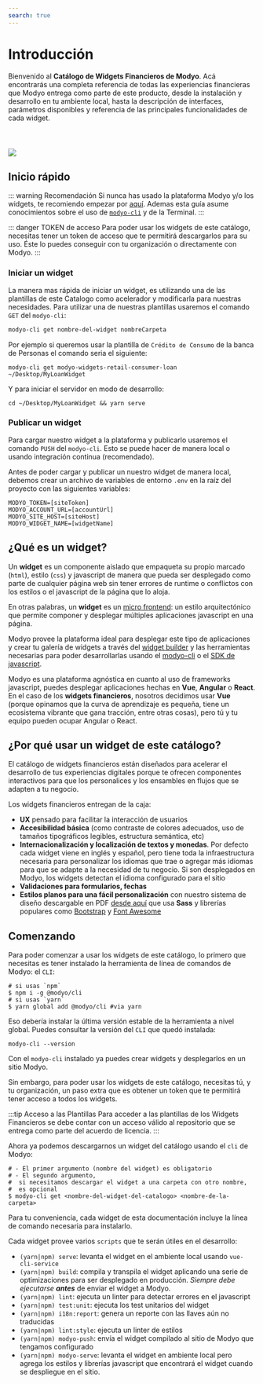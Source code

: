 ```yaml
---
search: true
---
```


# Introducción

Bienvenido al **Catálogo de Widgets Financieros de Modyo**. Acá encontrarás una completa referencia de todas las experiencias financieras que Modyo entrega como parte de este producto, desde la instalación y desarrollo en tu ambiente local, hasta la descripción de interfaces, parámetros disponibles y referencia de las principales funcionalidades de cada widget.

<img src="/assets/img/widgets/widgets.png" style="margin-top: 40px;" />

## Inicio rápido

::: warning Recomendación
 Si nunca has usado la plataforma Modyo y/o los widgets, te recomiendo empezar por [aquí](/platform/). Ademas esta guía asume conocimientos sobre el uso de [`modyo-cli`](/platform/channels/widgets.md#modyo-cli) y de la Terminal.
:::

::: danger TOKEN de acceso
Para poder usar los widgets de este catálogo, necesitas tener un token de acceso que te permitirá descargarlos para su uso. Éste lo puedes conseguir con tu organización o directamente con Modyo.
:::

### Iniciar un widget

La manera mas rápida de iniciar un widget, es utilizando una de las plantillas de este Catalogo como acelerador y modificarla para nuestras necesidades.
Para utilizar una de nuestras plantillas usaremos el comando `GET` del `modyo-cli`:

```bash
modyo-cli get nombre-del-widget nombreCarpeta
```

Por ejemplo si queremos usar la plantilla de `Crédito de Consumo` de la banca de Personas el comando seria el siguiente:

```shell
modyo-cli get modyo-widgets-retail-consumer-loan ~/Desktop/MyLoanWidget
```

Y para iniciar el servidor en modo de desarrollo:

```shell
cd ~/Desktop/MyLoanWidget && yarn serve
```

### Publicar un widget

Para cargar nuestro widget a la plataforma y publicarlo usaremos el comando `PUSH` del `modyo-cli`. Esto se puede hacer de manera local o usando integración continua (recomendado).

Antes de poder cargar y publicar un nuestro widget de manera local, debemos crear un archivo de variables de entorno `.env` en la raíz del proyecto con las siguientes variables:

```shell
MODYO_TOKEN=[siteToken]
MODYO_ACCOUNT_URL=[accountUrl]
MODYO_SITE_HOST=[siteHost]
MODYO_WIDGET_NAME=[widgetName]
```

## ¿Qué es un widget?

Un **widget** es un componente aislado que empaqueta su propio marcado (`html`), estilo (`css`) y javascript de manera que pueda ser desplegado como parte de cualquier página web sin tener errores de runtime o conflictos con los estilos o el javascript de la página que lo aloja.

En otras palabras, un **widget** es un [micro frontend](https://martinfowler.com/articles/micro-frontends.html): un estilo arquitectónico que permite componer y desplegar múltiples aplicaciones javascript en una página.

Modyo provee la plataforma ideal para desplegar este tipo de aplicaciones y crear tu galería de widgets a través del [widget builder](https://develop.docs.modyo.com/platform/channels/widgets.html) y las herramientas necesarias para poder desarrollarlas usando el [modyo-cli](https://www.npmjs.com/package/@modyo/cli) o el [SDK de javascript](https://www.npmjs.com/package/@modyo/sdk).

Modyo es una plataforma agnóstica en cuanto al uso de frameworks javascript, puedes desplegar aplicaciones hechas en **Vue**, **Angular** o **React**. En el caso de los **widgets financieros**, nosotros decidimos usar **Vue** (porque opinamos que la curva de aprendizaje es pequeña, tiene un ecosistema vibrante que gana tracción, entre otras cosas), pero tú y tu equipo pueden ocupar Angular o React.

## ¿Por qué usar un widget de este catálogo?

El catálogo de widgets financieros están diseñados para acelerar el desarrollo de tus experiencias digitales porque te ofrecen componentes interactivos para que los personalices y los ensambles en flujos que se adapten a tu negocio.

Los widgets financieros entregan de la caja:

- **UX** pensado para facilitar la interacción de usuarios
- **Accesibilidad básica** (como contraste de colores adecuados, uso de tamaños tipográficos legibles, estructura semántica, etc)
- **Internacionalización y localización de textos y monedas**. Por defecto cada widget viene en inglés y español, pero tiene toda la infraestructura necesaria para personalizar los idiomas que trae o agregar más idiomas para que se adapte a la necesidad de tu negocio. Si son desplegados en Modyo, los widgets detectan el idioma configurado para el sitio
- **Validaciones para formularios, fechas**
- **Estilos planos para una fácil personalización** con nuestro sistema de diseño descargable en PDF [desde aquí](/assets/pdf/Widget_Modyo.pdf) que usa **Sass** y librerías populares como [Bootstrap](https://getbootstrap.com/) y [Font Awesome](https://github.com/FortAwesome/vue-fontawesome#using-brand-icons)

## Comenzando

Para poder comenzar a usar los widgets de este catálogo, lo primero que necesitas es tener instalado la herramienta de línea de comandos de Modyo: el `CLI`:

```
# si usas `npm`
$ npm i -g @modyo/cli
# si usas `yarn`
$ yarn global add @modyo/cli #via yarn
```

Eso debería instalar la última versión estable de la herramienta a nivel global. Puedes consultar la versión del `CLI` que quedó instalada:

```
modyo-cli --version
```

Con el `modyo-cli` instalado ya puedes crear widgets y desplegarlos en un sitio Modyo.

Sin embargo, para poder usar los widgets de este catálogo, necesitas tú, y tu organización, un paso extra que es obtener un token que te permitirá tener acceso a todos los widgets.

:::tip Acceso a las Plantillas
Para acceder a las plantillas de los Widgets Financieros se debe contar con un acceso válido al repositorio que se entrega como parte del acuerdo de licencia.
:::

Ahora ya podemos descargarnos un widget del catálogo usando el `cli` de Modyo:

```
# - El primer argumento (nombre del widget) es obligatorio
# - El segundo argumento,
#  si necesitamos descargar el widget a una carpeta con otro nombre,
#  es opcional
$ modyo-cli get <nombre-del-widget-del-catalogo> <nombre-de-la-carpeta>
```

Para tu conveniencia, cada widget de esta documentación incluye la línea de comando necesaria para instalarlo.

Cada widget provee varios `scripts` que te serán útiles en el desarrollo:

- `(yarn|npm) serve`: levanta el widget en el ambiente local usando `vue-cli-service`
- `(yarn|npm) build`: compila y transpila el widget aplicando una serie de optimizaciones para ser desplegado en producción. _Siempre debe ejecutarse **antes**_ de enviar el widget a Modyo.
- `(yarn|npm) lint`: ejecuta un linter para detectar errores en el javascript
- `(yarn|npm) test:unit`: ejecuta los test unitarios del widget
- `(yarn|npm) i18n:report`: genera un reporte con las llaves aún no traducidas
- `(yarn|npm) lint:style`: ejecuta un linter de estilos
- `(yarn|npm) modyo-push`: envía el widget compilado al sitio de Modyo que tengamos configurado
- `(yarn|npm) modyo-serve`: levanta el widget en ambiente local pero agrega los estilos y librerías javascript que encontrará el widget cuando se despliegue en el sitio.
